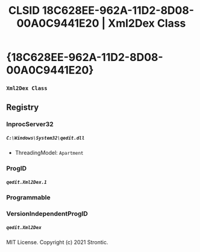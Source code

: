 ﻿---
title: "CLSID 18C628EE-962A-11D2-8D08-00A0C9441E20 | Xml2Dex Class"
excerpt: What is COM-Object CLSID 18C628EE-962A-11D2-8D08-00A0C9441E20?
---

# {18C628EE-962A-11D2-8D08-00A0C9441E20}

### `Xml2Dex Class`

## Registry


### InprocServer32

##### `C:\Windows\System32\qedit.dll`
* ThreadingModel: `Apartment`

### ProgID

##### `qedit.Xml2Dex.1`

### Programmable


### VersionIndependentProgID

##### `qedit.Xml2Dex`

MIT License. Copyright (c) 2021 Strontic.



